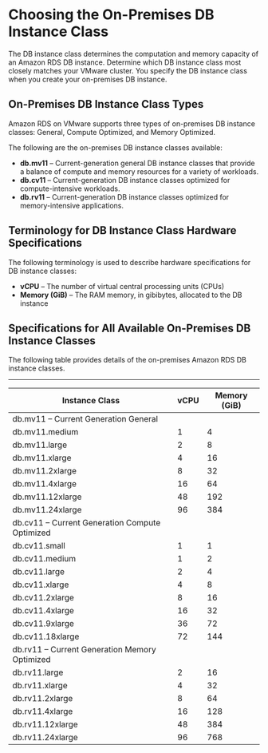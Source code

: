 # Choosing the On\-Premises DB Instance Class<a name="db-instance-class-on-premises"></a>

The DB instance class determines the computation and memory capacity of an Amazon RDS DB instance\. Determine which DB instance class most closely matches your VMware cluster\. You specify the DB instance class when you create your on\-premises DB instance\.

## On\-Premises DB Instance Class Types<a name="db-instance-class-on-premises.types"></a>

Amazon RDS on VMware supports three types of on\-premises DB instance classes: General, Compute Optimized, and Memory Optimized\.

The following are the on\-premises DB instance classes available:
+ **db\.mv11** – Current\-generation general DB instance classes that provide a balance of compute and memory resources for a variety of workloads\. 
+ **db\.cv11** – Current\-generation DB instance classes optimized for compute\-intensive workloads\. 
+ **db\.rv11** – Current\-generation DB instance classes optimized for memory\-intensive applications\. 

## Terminology for DB Instance Class Hardware Specifications<a name="db-instance-class-on-premises.terminology"></a>

The following terminology is used to describe hardware specifications for DB instance classes:
+ **vCPU** – The number of virtual central processing units \(CPUs\)
+ **Memory \(GiB\)** – The RAM memory, in gibibytes, allocated to the DB instance

## Specifications for All Available On\-Premises DB Instance Classes<a name="db-instance-class-on-premises.summary"></a>

The following table provides details of the on\-premises Amazon RDS DB instance classes\. 


****  

| Instance Class | vCPU | Memory \(GiB\) | 
| --- | --- | --- | 
| db\.mv11 – Current Generation General | 
| db\.mv11\.medium | 1 | 4 | 
| db\.mv11\.large | 2 | 8 | 
| db\.mv11\.xlarge | 4 | 16 | 
| db\.mv11\.2xlarge | 8 | 32 | 
| db\.mv11\.4xlarge | 16 | 64 | 
| db\.mv11\.12xlarge | 48 | 192 | 
| db\.mv11\.24xlarge | 96 | 384 | 
| db\.cv11 – Current Generation Compute Optimized | 
| db\.cv11\.small | 1 | 1 | 
| db\.cv11\.medium | 1 | 2 | 
| db\.cv11\.large | 2 | 4 | 
| db\.cv11\.xlarge | 4 | 8 | 
| db\.cv11\.2xlarge | 8 | 16 | 
| db\.cv11\.4xlarge | 16 | 32 | 
| db\.cv11\.9xlarge | 36 | 72 | 
| db\.cv11\.18xlarge | 72 | 144 | 
| db\.rv11 – Current Generation Memory Optimized | 
| db\.rv11\.large | 2 | 16 | 
| db\.rv11\.xlarge | 4 | 32 | 
| db\.rv11\.2xlarge | 8 | 64 | 
| db\.rv11\.4xlarge | 16 | 128 | 
| db\.rv11\.12xlarge | 48 | 384 | 
| db\.rv11\.24xlarge | 96 | 768 | 